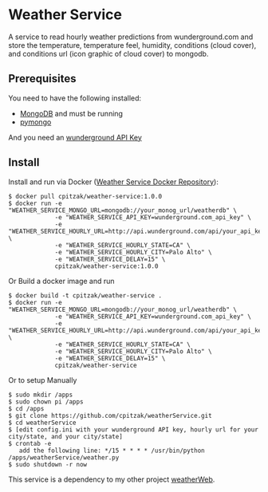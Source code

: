 # Weather Service

A service to read hourly weather predictions from wunderground.com and store the temperature, temperature feel, humidity, conditions (cloud cover), and conditions url (icon graphic of cloud cover) to mongodb.


## Prerequisites
You need to have the following installed:

- [MongoDB](http://www.mongodb.org) and must be running
- [pymongo](https://docs.mongodb.com/getting-started/python/client/)

And you need an [wunderground API Key](https://www.wunderground.com/weather/api/)


## Install

Install and run via Docker ([Weather Service Docker Repository](https://hub.docker.com/r/cpitzak/weather-service/)):
```
$ docker pull cpitzak/weather-service:1.0.0
$ docker run -e "WEATHER_SERVICE_MONGO_URL=mongodb://your_monog_url/weatherdb" \
             -e "WEATHER_SERVICE_API_KEY=wunderground.com_api_key" \
		     -e "WEATHER_SERVICE_HOURLY_URL=http://api.wunderground.com/api/your_api_key/hourly/q/CA/Palo_Alto.json" \
			 -e "WEATHER_SERVICE_HOURLY_STATE=CA" \
			 -e "WEATHER_SERVICE_HOURLY_CITY=Palo Alto" \
			 -e "WEATHER_SERVICE_DELAY=15" \
             cpitzak/weather-service:1.0.0
```

Or Build a docker image and run
```
$ docker build -t cpitzak/weather-service .
$ docker run -e "WEATHER_SERVICE_MONGO_URL=mongodb://your_monog_url/weatherdb" \
             -e "WEATHER_SERVICE_API_KEY=wunderground.com_api_key" \
		     -e "WEATHER_SERVICE_HOURLY_URL=http://api.wunderground.com/api/your_api_key/hourly/q/CA/Palo_Alto.json" \
			 -e "WEATHER_SERVICE_HOURLY_STATE=CA" \
			 -e "WEATHER_SERVICE_HOURLY_CITY=Palo Alto" \
			 -e "WEATHER_SERVICE_DELAY=15" \
             cpitzak/weather-service
```

Or to setup Manually
```
$ sudo mkdir /apps
$ sudo chown pi /apps
$ cd /apps
$ git clone https://github.com/cpitzak/weatherService.git
$ cd weatherService
$ [edit config.ini with your wunderground API key, hourly url for your city/state, and your city/state]
$ crontab -e
   add the following line: */15 * * * * /usr/bin/python /apps/weatherService/weather.py
$ sudo shutdown -r now
```
This service is a dependency to my other project [weatherWeb](https://github.com/cpitzak/weatherWeb).

